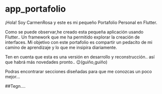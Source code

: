 # app_portafolio
¡Hola! Soy CarmenRosa y este es mi pequeño Portafolio Personal en Flutter.

Como se puede observar,he creado esta pequeña aplicación usando Flutter..
Un framework que me ha permitido explorar la creación de interfaces.
Mi objetivo con este portafolio es compartir un pedacito de mi camino de aprendizaje y lo que me insipira diariamente.

Ten en cuenta que esta es una versión en desarrollo y reconstrucción.. así que habrá más novedades pronto.. 😉(guiño,guiño)

Podras encontrarar secciones diseñadas para que me conozcas un poco mejor...

##Tegn....
